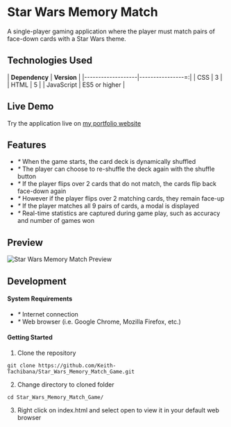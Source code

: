 # Star Wars Memory Match
A single-player gaming application where the player must match pairs of face-down cards with a Star Wars theme.
## Technologies Used
|  **Dependency**   |   **Version**    |
|-------------------|----------------=:|
| CSS               |        3         |
| HTML              |        5         | 
| JavaScript        |   ES5 or higher  |
## Live Demo
Try the application live on [my portfolio website](https://www.keith-tachibana.com/portfolio/memoryMatch/index.html)
## Features
- _*_ When the game starts, the card deck is dynamically shuffled
- _*_ The player can choose to re-shuffle the deck again with the shuffle button
- _*_ If the player flips over 2 cards that do not match, the cards flip back face-down again
- _*_ However if the player flips over 2 matching cards, they remain face-up
- _*_ If the player matches all 9 pairs of cards, a modal is displayed
- _*_ Real-time statistics are captured during game play, such as accuracy and number of games won
## Preview
![Star Wars Memory Match Preview](assets/images/preview.gif "Star Wars Memory Match Preview")
## Development
#### System Requirements
- _*_ Internet connection
- _*_ Web browser (i.e. Google Chrome, Mozilla Firefox, etc.)
#### Getting Started
1. Clone the repository
  ```shell
  git clone https://github.com/Keith-Tachibana/Star_Wars_Memory_Match_Game.git
  ```
2. Change directory to cloned folder
  ```shell
  cd Star_Wars_Memory_Match_Game/
  ```
3. Right click on index.html and select open to view it in your default web browser
